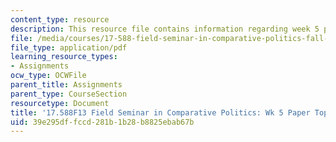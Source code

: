 ```yaml
---
content_type: resource
description: This resource file contains information regarding week 5 paper topics.
file: /media/courses/17-588-field-seminar-in-comparative-politics-fall-2013/39e295dffccd281b1b28b8825ebab67b_MIT17_588F13_Week5Paper.pdf
file_type: application/pdf
learning_resource_types:
- Assignments
ocw_type: OCWFile
parent_title: Assignments
parent_type: CourseSection
resourcetype: Document
title: '17.588F13 Field Seminar in Comparative Politics: Wk 5 Paper Topics'
uid: 39e295df-fccd-281b-1b28-b8825ebab67b
---
```

